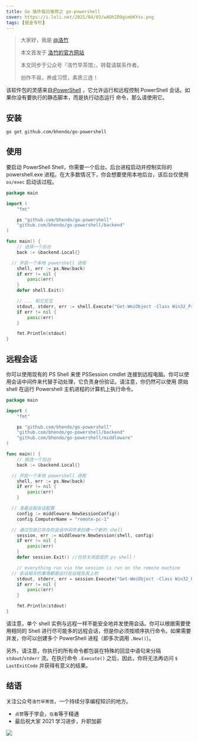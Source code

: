 ```yaml
---
title: Go 插件每日推荐之 go-powershell
cover: https://i.loli.net/2021/04/03/wAOh2D9gcmbKYsx.png
tags: [掘金专栏]
---
```


> 大家好，我是 [@洛竹](https://github.com/youngjuning)
>
> 本文首发于 [洛竹的官方网站](https://youngjuning.js.org/)
>
> 本文同步于公众号『洛竹早茶馆』，转载请联系作者。
>
> 创作不易，养成习惯，素质三连！

该软件包的灵感来自[jPowerShell](https://github.com/profesorfalken/jPowerShell)
，它允许运行和远程控制 PowerShell 会话。如果你没有要执行的静态脚本，而是执行动态运行
命令，那么请使用它。

## 安装

```sh
go get github.com/bhendo/go-powershell
```

## 使用

要启动 PowerShell Shell，你需要一个后台。后台进程启动并控制实际的 powershell.exe 进程。在大多数情况下，你会想要使用本地后台，该后台仅使用 `os/exec` 启动该过程。

```go
package main

import (
	"fmt"

	ps "github.com/bhendo/go-powershell"
	"github.com/bhendo/go-powershell/backend"
)

func main() {
	// 选择一个后台
	back := &backend.Local{}

  // 开启一个本地 powershell 进程
	shell, err := ps.New(back)
	if err != nil {
		panic(err)
	}
	defer shell.Exit()

	// ... 和它交互
	stdout, stderr, err := shell.Execute("Get-WmiObject -Class Win32_Processor")
	if err != nil {
		panic(err)
	}

	fmt.Println(stdout)
}
```

## 远程会话

你可以使用现有的 PS Shell 来使 PSSession cmdlet 连接到远程电脑。你可以使用会话中间件来代替手动处理，它负责身份验证。请注意，你仍然可以使用 原始 shell 在运行 Powershell 主机进程的计算机上执行命令。

```go
package main

import (
	"fmt"

	ps "github.com/bhendo/go-powershell"
	"github.com/bhendo/go-powershell/backend"
	"github.com/bhendo/go-powershell/middleware"
)

func main() {
	// 挑选一个后台
	back := &backend.Local{}

  // 开启一个本地 powershell 进程
	shell, err := ps.New(back)
	if err != nil {
		panic(err)
	}

  // 准备远程会话配置
	config := middleware.NewSessionConfig()
	config.ComputerName = "remote-pc-1"

  // 通过包装已存在的会话中间件来创建一个新的 shell
	session, err := middleware.NewSession(shell, config)
	if err != nil {
		panic(err)
	}
	defer session.Exit() //也将关闭底层的 ps shell！

	// everything run via the session is run on the remote machine
  // 会话相关的事情都是运行在远程及其上的
	stdout, stderr, err = session.Execute("Get-WmiObject -Class Win32_Processor")
	if err != nil {
		panic(err)
	}

	fmt.Println(stdout)
}
```

请注意，单个 shell 实例与远程一样不能安全地并发使用会话。你可以根据需要使用相同的 Shell 进行尽可能多的远程会话，但是你必须按顺序执行命令。如果需要并发，你可以创建多个 PowerShell 进程（即多次调用 `.New()`）。

另外，请注意，你执行的所有命令都包装在特殊的回显中语句来分隔 `stdout`/`stderr` 流。在执行命令 `.Execute()` 之后，因此，你将无法再访问 `$ LastExitCode` 并获得有意义的结果。

## 结语

关注公众号`洛竹早茶馆`，一个持续分享编程知识的地方。

- `点赞`等于学会，`在看`等于精通
- 最后祝大家 2021 学习进步，升职加薪

![](https://youngjuning.js.org/img/luozhu.png)
